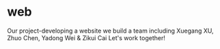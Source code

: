 # web
Our project-developing a website
we build a team including Xuegang XU, Zhuo Chen, Yadong Wei & Zikui Cai
Let's work together!

